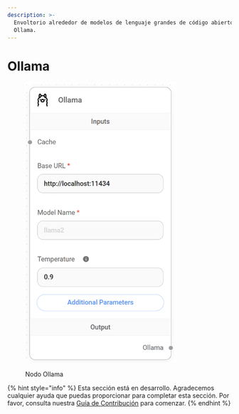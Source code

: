 ```yaml
---
description: >-
  Envoltorio alrededor de modelos de lenguaje grandes de código abierto en
  Ollama.
---
```


# Ollama

<figure><img src="../../../../.gitbook/assets/image (6) (1) (1).png" alt="" width="340"><figcaption><p>Nodo Ollama</p></figcaption></figure>

{% hint style="info" %}
Esta sección está en desarrollo. Agradecemos cualquier ayuda que puedas proporcionar para completar esta sección. Por favor, consulta nuestra [Guía de Contribución](../../../../contributing/) para comenzar.
{% endhint %}
